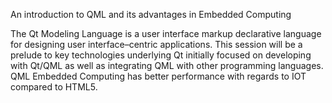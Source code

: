  An introduction to QML and its advantages in Embedded Computing

The Qt Modeling Language is a user interface markup declarative language for designing user interface–centric applications.
This session will be a prelude to key technologies underlying Qt initially focused on developing with Qt/QML as well as
integrating QML with other programming languages. QML Embedded Computing has better performance with regards to IOT compared to HTML5.
